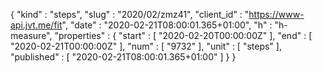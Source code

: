 {
  "kind" : "steps",
  "slug" : "2020/02/zmz41",
  "client_id" : "https://www-api.jvt.me/fit",
  "date" : "2020-02-21T08:00:01.365+01:00",
  "h" : "h-measure",
  "properties" : {
    "start" : [ "2020-02-20T00:00:00Z" ],
    "end" : [ "2020-02-21T00:00:00Z" ],
    "num" : [ "9732" ],
    "unit" : [ "steps" ],
    "published" : [ "2020-02-21T08:00:01.365+01:00" ]
  }
}
